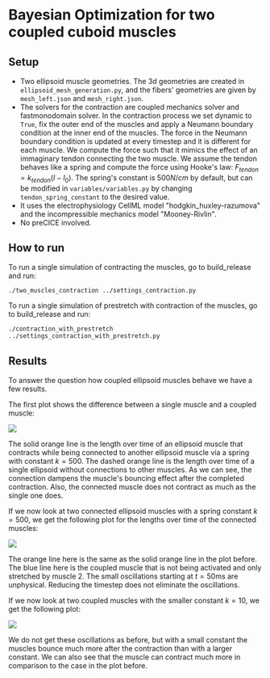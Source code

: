 # Bayesian Optimization for two coupled cuboid muscles

## Setup
- Two ellipsoid muscle geometries. The 3d geometries are created in ```ellipsoid_mesh_generation.py```, and the fibers' geometries are given by ```mesh_left.json``` and ```mesh_right.json```.
- The solvers for the contraction are coupled mechanics solver and fastmonodomain solver. In the contraction process we set dynamic to `True`, fix the outer end of the muscles and apply a Neumann boundary condition at the inner end of the muscles. The force in the Neumann boundary condition is updated at every timestep and it is different for each muscle. We compute the force such that it mimics the effect of an immaginary tendon connecting the two muscle. We assume the tendon behaves like a spring and compute the force using Hooke's law: $F_{tendon} = k_{tendon} (l − l_0 )$. The spring's constant is $500N/cm$ by default, but can be modified in ```variables/variables.py``` by changing ```tendon_spring_constant``` to the desired value.
- It uses the electrophysiology CellML model "hodgkin_huxley-razumova" and the incompressible mechanics model "Mooney-Rivlin".
- No preCICE involved. 

## How to run
To run a single simulation of contracting the muscles, go to build_release and run:
```
./two_muscles_contraction ../settings_contraction.py
```
To run a single simulation of prestretch with contraction of the muscles, go to build_release and run:
```
./contraction_with_prestretch ../settings_contraction_with_prestretch.py
```

## Results
To answer the question how coupled ellipsoid muscles behave we have a few results.

The first plot shows the difference between a single muscle and a coupled muscle: 

![](../../figures/comparison_coupled_ellipsoid_muscle_single_muscle_k_500.png)

The solid orange line is the length over time of an ellipsoid muscle that contracts while being connected to another ellipsoid muscle via a spring with constant $k=500$. The dashed orange line is the length over time of a single ellipsoid without connections to other muscles. As we can see, the connection dampens the muscle's bouncing effect after the completed contraction. Also, the connected muscle does not contract as much as the single one does.

If we now look at two connected ellipsoid muscles with a spring constant $k=500$, we get the following plot for the lengths over time of the connected muscles:

![](../../figures/1ms_k_500_ellipsoid.png)

The orange line here is the same as the solid orange line in the plot before. The blue line here is the coupled muscle that is not being activated and only stretched by muscle 2. The small oscillations starting at $t=50$ms are unphysical. Reducing the timestep does not eliminate the oscillations.

If we now look at two coupled muscles with the smaller constant $k=10$, we get the following plot:

![](../../figures/k_tendon_10_ellipsoid.png)

We do not get these oscillations as before, but with a small constant the muscles bounce much more after the contraction than with a larger constant. We can also see that the muscle can contract much more in comparison to the case in the plot before.